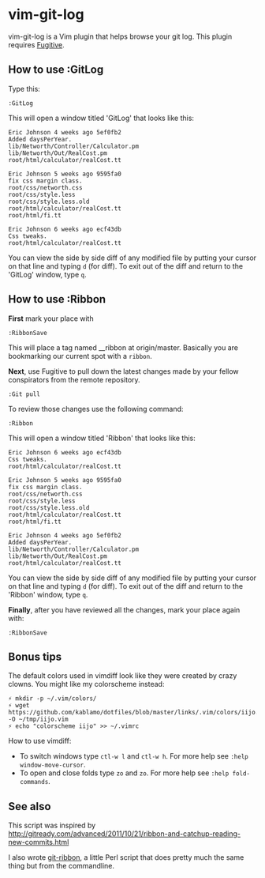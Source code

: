 vim-git-log
==========

vim-git-log is a Vim plugin that helps browse your git log.  This plugin
requires [Fugitive](https://github.com/tpope/vim-fugitive).

How to use :GitLog
-------------

Type this:

    :GitLog

This will open a window titled 'GitLog' that looks like this:

    Eric Johnson 4 weeks ago 5ef0fb2
    Added daysPerYear.
    lib/Networth/Controller/Calculator.pm
    lib/Networth/Out/RealCost.pm
    root/html/calculator/realCost.tt

    Eric Johnson 5 weeks ago 9595fa0
    fix css margin class.
    root/css/networth.css
    root/css/style.less
    root/css/style.less.old
    root/html/calculator/realCost.tt
    root/html/fi.tt

    Eric Johnson 6 weeks ago ecf43db
    Css tweaks.
    root/html/calculator/realCost.tt

You can view the side by side diff of any modified file by putting your cursor
on that line and typing `d` (for diff).  To exit out of the diff and return to
the 'GitLog' window, type `q`.


How to use :Ribbon
-------------

**First** mark your place with

    :RibbonSave

This will place a tag named __ribbon at origin/master.  Basically you are
bookmarking our current spot with a `ribbon`.

**Next**, use Fugitive to pull down the latest changes made by your fellow conspirators from the
remote repository.  

    :Git pull

To review those changes use the following command:

    :Ribbon

This will open a window titled 'Ribbon' that looks like this:

    Eric Johnson 6 weeks ago ecf43db
    Css tweaks.
    root/html/calculator/realCost.tt

    Eric Johnson 5 weeks ago 9595fa0
    fix css margin class.
    root/css/networth.css
    root/css/style.less
    root/css/style.less.old
    root/html/calculator/realCost.tt
    root/html/fi.tt

    Eric Johnson 4 weeks ago 5ef0fb2
    Added daysPerYear.
    lib/Networth/Controller/Calculator.pm
    lib/Networth/Out/RealCost.pm
    root/html/calculator/realCost.tt

You can view the side by side diff of any modified file by putting your cursor
on that line and typing `d` (for diff).  To exit out of the diff and return to
the 'Ribbon' window, type `q`.

**Finally**, after you have reviewed all the changes, mark your place again with:

    :RibbonSave

Bonus tips
----------

The default colors used in vimdiff look like they were created by crazy clowns.
You might like my colorscheme instead:

    ⚡ mkdir -p ~/.vim/colors/
    ⚡ wget https://github.com/kablamo/dotfiles/blob/master/links/.vim/colors/iijo.vim -O ~/tmp/iijo.vim
    ⚡ echo "colorscheme iijo" >> ~/.vimrc

How to use vimdiff:
 - To switch windows type `ctl-w l` and `ctl-w h`.  For more help see `:help window-move-cursor`.
 - To open and close folds type `zo` and `zo`.  For more help see `:help fold-commands`.

See also
--------

This script was inspired by
http://gitready.com/advanced/2011/10/21/ribbon-and-catchup-reading-new-commits.html

I also wrote [git-ribbon](https://github.com/kablamo/git-ribbon), a little Perl
script that does pretty much the same thing but from the commandline.
